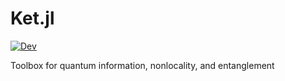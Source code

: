 # Ket.jl

[![Dev](https://img.shields.io/badge/docs-dev-blue.svg)](https://araujoms.github.io/Ket.jl/dev/)

Toolbox for quantum information, nonlocality, and entanglement
